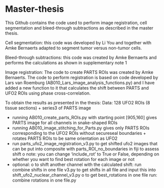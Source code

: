 # Master-thesis
This Github contains the code used to perform image registration, cell segmentation and bleed-through subtractions as described in the master thesis.

Cell segmentation:
this code was developed by Li You and together with Amke Bernaerts adapted to segment tumor versus non-tumor cells.

Bleed-through subtractions:
this code was created by Amke Bernaerts and performs the calculations as shown in supplementary note 1

Image registration:
The code to create PARTS ROIs was created by Amke Bernaerts. The code to perform registration is based on code developed by Lars van Roemburg (AB010_Lars_image_analysis_functions.py) and I have added a new function to it that calculates the shift between PARTS and UFO2 ROIs using phase cross-correlation.

To obtain the results as presented in the thesis:
Data: 128 UFO2 ROIs (8 tissue sections) + series3 of PARTS image
-	running AB010_create_parts_ROIs.py with starting point [905,160] gives PARTS image for all channels in snake-shaped ROIs
-	running AB010_image_stitching_for_Parts.py gives only PARTS ROIs corresponding to the UFO2 ROIs without secureseal boundaries + rotates PARTS ROIs to be same orientation as UFO2
-	run parts_ufo2_image_registration_v3.py to get shifted ufo2 images that can be put into composite with parts_ROI_no_boundaries in fiji to assess shift
o	note: you can change ‘include_rot’ to True or False, depending on whether you want to find best rotation for each image or not
-	optional:
o	to shift another channel with the calculated shift: run combine shifts in one file v3.py to get shifts in all file and input this into shift_ufo2_nuclear_channel_v3.py
o	to get best_rotations in one file run: combine rotations in one file.py
